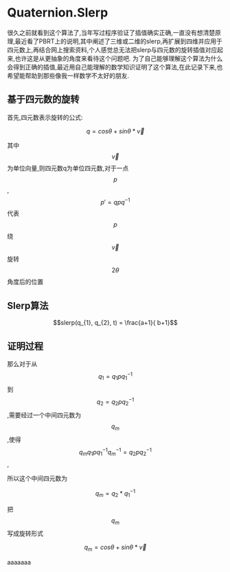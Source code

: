 <script type="text/javascript" async="" src="https://cdn.mathjax.org/mathjax/latest/MathJax.js?config=TeX-MML-AM_CHTML"> </script>

# Quaternion.Slerp
很久之前就看到这个算法了,当年写过程序验证了插值确实正确,一直没有想清楚原理,最近看了PBRT上的说明,其中阐述了三维或二维的slerp,再扩展到四维并应用于四元数上,再结合网上搜索资料,个人感觉总无法把slerp与四元数的旋转插值对应起来,也许这是从更抽象的角度来看待这个问题吧.
为了自己能够理解这个算法为什么会得到正确的插值,最近用自己能理解的数学知识证明了这个算法,在此记录下来,也希望能帮助到那些像我一样数学不太好的朋友.

## 基于四元数的旋转
首先,四元数表示旋转的公式:

$$q = cos\theta + sin\theta*\vec{v}$$

其中$$\vec{v}$$为单位向量,则四元数q为单位四元数,对于一点$$p$$,$${p}'=qpq^{-1}$$ 代表$$p$$绕 $$\vec{v}$$ 旋转$$2\theta$$角度后的位置

## Slerp算法

$$slerp(q_{1}, q_{2}, t) = \frac{a+1}{ b+1}$$


## 证明过程

那么对于从$$q_{1} = q_{1}pq_{1}^{-1}$$到$$q_{2} = q_{2}pq_{2}^{-1}$$,需要经过一个中间四元数为$$q_{m}$$,使得$$q_{m}q_{1}pq_{1}^{-1}q_{m}^{-1} = q_{2}pq_{2}^{-1}$$,

所以这个中间四元数为

$$q_{m} = q_{2} * q_{1}^{-1}$$

把$$q_{m}$$写成旋转形式

$$q_{m} = cos\theta + sin\theta*\vec{v}$$

aaaaaaa

